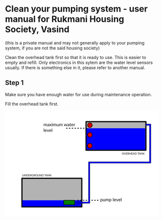 # Clean your pumping system - user manual for Rukmani Housing Society, Vasind

(this is a private manual and may not generally apply to your pumping system,
if you are not the said housing society)

Clean the overhead tank first so that it is ready to use. This is easier to
empty and refill. Only electronics in this sytem are the water level sensors
usually. If there is something else in it, please refer to another manual.

## Step 1

Make sure you have enough water for use during maintenance operation.

Fill the overhead tank first.

![Figure: step 1](images/drawing-1.svg)

